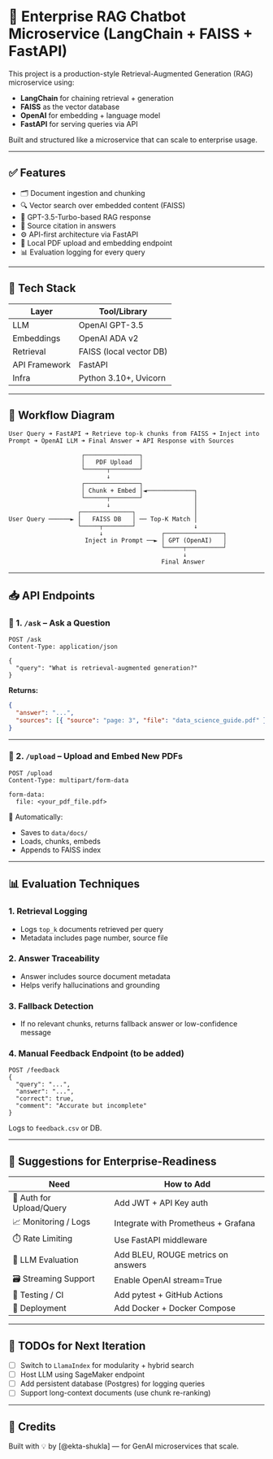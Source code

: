 # 🧠 Enterprise RAG Chatbot Microservice (LangChain + FAISS + FastAPI)

This project is a production-style Retrieval-Augmented Generation (RAG) microservice using:
- **LangChain** for chaining retrieval + generation
- **FAISS** as the vector database
- **OpenAI** for embedding + language model
- **FastAPI** for serving queries via API

Built and structured like a microservice that can scale to enterprise usage.

---

## ✅ Features

- 🗂️ Document ingestion and chunking
- 🔍 Vector search over embedded content (FAISS)
- 🤖 GPT-3.5-Turbo-based RAG response
- 🧾 Source citation in answers
- ⚙️ API-first architecture via FastAPI
- 📁 Local PDF upload and embedding endpoint
- 📊 Evaluation logging for every query

---

## 📌 Tech Stack

| Layer         | Tool/Library         |
|---------------|----------------------|
| LLM           | OpenAI GPT-3.5       |
| Embeddings    | OpenAI ADA v2        |
| Retrieval     | FAISS (local vector DB) |
| API Framework | FastAPI              |
| Infra         | Python 3.10+, Uvicorn |

---

## 🔁 Workflow Diagram

```text
User Query ➜ FastAPI ➜ Retrieve top-k chunks from FAISS ➜ Inject into Prompt ➜ OpenAI LLM ➜ Final Answer ➜ API Response with Sources

                    ┌───────────────┐
                    │   PDF Upload  │
                    └──────┬────────┘
                           ↓
                    ┌───────────────┐
                    │ Chunk + Embed │◄─────────────┐
                    └──────┬────────┘              │
                           ↓                       │
                   ┌──────────────┐                │
User Query ──────► │   FAISS DB   │ ── Top-K Match │
                   └─────┬────────┘                ↓
                         ↓                ┌────────────────┐
                     Inject in Prompt ──► │ GPT (OpenAI)   │
                                          └─────┬──────────┘
                                                ↓
                                          Final Answer
```

---

## 📥 API Endpoints

### 🔹 1. `/ask` – Ask a Question
```http
POST /ask
Content-Type: application/json

{
  "query": "What is retrieval-augmented generation?"
}
```
**Returns:**
```json
{
  "answer": "...",
  "sources": [{ "source": "page: 3", "file": "data_science_guide.pdf" }]
}
```

---

### 🔹 2. `/upload` – Upload and Embed New PDFs
```http
POST /upload
Content-Type: multipart/form-data

form-data:
  file: <your_pdf_file.pdf>
```
📍 Automatically:
- Saves to `data/docs/`
- Loads, chunks, embeds
- Appends to FAISS index

---

## 📊 Evaluation Techniques

### 1. **Retrieval Logging**
- Logs `top_k` documents retrieved per query
- Metadata includes page number, source file

### 2. **Answer Traceability**
- Answer includes source document metadata
- Helps verify hallucinations and grounding

### 3. **Fallback Detection**
- If no relevant chunks, returns fallback answer or low-confidence message

### 4. **Manual Feedback Endpoint** (to be added)
```http
POST /feedback
{
  "query": "...",
  "answer": "...",
  "correct": true,
  "comment": "Accurate but incomplete"
}
```
Logs to `feedback.csv` or DB.

---

## 🧠 Suggestions for Enterprise-Readiness

| Need                          | How to Add                         |
|-------------------------------|------------------------------------|
| 🔐 Auth for Upload/Query      | Add JWT + API Key auth             |
| 📈 Monitoring / Logs          | Integrate with Prometheus + Grafana|
| ⏱️ Rate Limiting              | Use FastAPI middleware             |
| 🧠 LLM Evaluation             | Add BLEU, ROUGE metrics on answers |
| 🗃️ Streaming Support          | Enable OpenAI stream=True          |
| 🧪 Testing / CI               | Add pytest + GitHub Actions        |
| 🐳 Deployment                 | Add Docker + Docker Compose        |

---

## 🔧 TODOs for Next Iteration
- [ ] Switch to `LlamaIndex` for modularity + hybrid search
- [ ] Host LLM using SageMaker endpoint
- [ ] Add persistent database (Postgres) for logging queries
- [ ] Support long-context documents (use chunk re-ranking)

---

## 🙌 Credits
Built with 💡 by [@ekta-shukla] — for GenAI microservices that scale.

